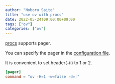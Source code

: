 ```yaml
---
author: "Noboru Saito"
title: "use ov with procs"
date: 2022-05-24T09:00:00+09:00
tags: ["ov"]
categories: ["ov"]
---
```


[procs](https://github.com/dalance/procs) supports pager.

You can specify the pager in the [configuration file](https://github.com/dalance/procs#configuration).

It is convenient to set header(`-H`) to 1 or 2.

```toml
[pager]
command = "ov -H=1 -w=false -d=│"
```
